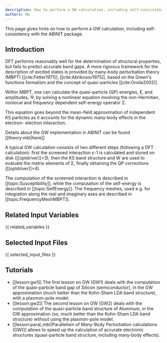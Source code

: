 ```yaml
---
description: How to perform a GW calculation, including self-consistency
authors: MG
---
```

<!--- This is the source file for this topics. Can be edited. -->

This page gives hints on how to perform a GW calculation, including self-consistency with the ABINIT package.

## Introduction

DFT performs reasonably well for the determination of structural properties,
but fails to predict accurate band gaps. A more rigorous framework for the
description of excited states is provided by many-body perturbation theory
(MBPT) [[cite:Fetter1971]], [[cite:Abrikosov1975]], based on the Green's
functions formalism and the concept of quasi-particles [[cite:Onida2002]].

Within MBPT, one can calculate the quasi-particle (QP) energies, E, and
amplitudes, Ψ, by solving a nonlinear equation involving the non-Hermitian,
nonlocal and frequency dependent self-energy operator Σ.

This equation goes beyond the mean-field approximation of independent KS
particles as it accounts for the dynamic many-body effects in the electron-
electron interaction.

Details about the GW implementation in ABINIT can be found [[theory:mbt|here]]

A typical GW calculation consists of two different steps (following a DFT
calculation): first the screened interaction ε-1 is calculated and stored on
disk ([[optdriver]]=3), then the KS band structure and W are used to evaluate
the matrix elements of Σ, finally obtaining the QP corrections
([[optdriver]]=4).

The computation of the screened interaction is described in
[[topic:Susceptibility]], while the computation of the self-energy is
described in [[topic:SelfEnergy]]. The frequency meshes, used e.g. for
integration along the real and imaginary axes are described in
[[topic:FrequencyMeshMBPT]].



## Related Input Variables

{{ related_variables }}

## Selected Input Files

{{ selected_input_files }}

## Tutorials

* [[lesson:gw1]] The first lesson on GW (GW1) deals with the computation of the quasi-particle band gap of Silicon (semiconductor), in the GW approximation (much better than the Kohn-Sham LDA band structure), with a plasmon-pole model. 
* [[lesson:gw2]] The second lesson on GW (GW2) deals with the computation of the quasi-particle band structure of Aluminum, in the GW approximation (so, much better than the Kohn-Sham LDA band structure) without using the plasmon-pole model. 
* [[lesson:paral_mbt|Parallelism of Many-Body Perturbation calculations (GW)]] allows to speed up the calculation of accurate electronic structures (quasi-particle band structure, including many-body effects).

